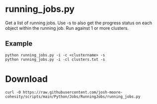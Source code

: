 # **running_jobs.py**

   Get a list of running jobs.  Use -s to also get the progress status on each object within the running job.  Run against 1 or more clusters.
 
## **Example**

    python running_jobs.py -i -c <clustername> -s
    python running_jobs.py -i -cl clusters.txt -s
    
# **Download**
    curl -O https://raw.githubusercontent.com/josh-moore-cohesity/scripts/main/Python/Jobs/RunningJobs/running_jobs.py
